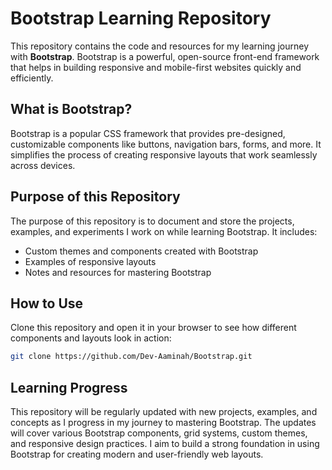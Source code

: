 # Bootstrap Learning Repository

This repository contains the code and resources for my learning journey with **Bootstrap**. Bootstrap is a powerful, open-source front-end framework that helps in building responsive and mobile-first websites quickly and efficiently.

## What is Bootstrap?
Bootstrap is a popular CSS framework that provides pre-designed, customizable components like buttons, navigation bars, forms, and more. It simplifies the process of creating responsive layouts that work seamlessly across devices.

## Purpose of this Repository
The purpose of this repository is to document and store the projects, examples, and experiments I work on while learning Bootstrap. It includes:
- Custom themes and components created with Bootstrap
- Examples of responsive layouts
- Notes and resources for mastering Bootstrap

## How to Use
Clone this repository and open it in your browser to see how different components and layouts look in action:
```bash
git clone https://github.com/Dev-Aaminah/Bootstrap.git
```

## Learning Progress
This repository will be regularly updated with new projects, examples, and concepts as I progress in my journey to mastering Bootstrap. The updates will cover various Bootstrap components, grid systems, custom themes, and responsive design practices. I aim to build a strong foundation in using Bootstrap for creating modern and user-friendly web layouts.
